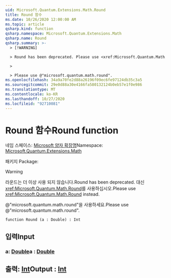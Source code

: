 ```yaml
---
uid: Microsoft.Quantum.Extensions.Math.Round
title: Round 함수
ms.date: 10/26/2020 12:00:00 AM
ms.topic: article
qsharp.kind: function
qsharp.namespace: Microsoft.Quantum.Extensions.Math
qsharp.name: Round
qsharp.summary: >-
  > [!WARNING]

  > Round has been deprecated. Please use <xref:Microsoft.Quantum.Math.Round> instead.

  >

  > Please use @"microsoft.quantum.math.round".
ms.openlocfilehash: 34a9a70fe2d88a26196f09ec6fe97124db35c3a5
ms.sourcegitcommit: 29e0d88a30e4166fa580132124b0eb57e1f0e986
ms.translationtype: MT
ms.contentlocale: ko-KR
ms.lasthandoff: 10/27/2020
ms.locfileid: "92710081"
---
```

# <a name="round-function"></a><span data-ttu-id="8674f-102">Round 함수</span><span class="sxs-lookup"><span data-stu-id="8674f-102">Round function</span></span>

<span data-ttu-id="8674f-103">네임 스페이스: [Microsoft 양자 확장명](xref:Microsoft.Quantum.Extensions.Math)</span><span class="sxs-lookup"><span data-stu-id="8674f-103">Namespace: [Microsoft.Quantum.Extensions.Math](xref:Microsoft.Quantum.Extensions.Math)</span></span>

<span data-ttu-id="8674f-104">패키지 [](https://nuget.org/packages/)</span><span class="sxs-lookup"><span data-stu-id="8674f-104">Package: [](https://nuget.org/packages/)</span></span>


> [!WARNING]
> <span data-ttu-id="8674f-105">라운드는 더 이상 사용 되지 않습니다.</span><span class="sxs-lookup"><span data-stu-id="8674f-105">Round has been deprecated.</span></span> <span data-ttu-id="8674f-106">대신 <xref:Microsoft.Quantum.Math.Round>를 사용하십시오.</span><span class="sxs-lookup"><span data-stu-id="8674f-106">Please use <xref:Microsoft.Quantum.Math.Round> instead.</span></span>
>
> <span data-ttu-id="8674f-107">@"microsoft.quantum.math.round"을 사용하세요.</span><span class="sxs-lookup"><span data-stu-id="8674f-107">Please use @"microsoft.quantum.math.round".</span></span>



```qsharp
function Round (a : Double) : Int
```


## <a name="input"></a><span data-ttu-id="8674f-108">입력</span><span class="sxs-lookup"><span data-stu-id="8674f-108">Input</span></span>

### <a name="a--double"></a><span data-ttu-id="8674f-109">a: [Double](xref:microsoft.quantum.lang-ref.double)</span><span class="sxs-lookup"><span data-stu-id="8674f-109">a : [Double](xref:microsoft.quantum.lang-ref.double)</span></span>





## <a name="output--int"></a><span data-ttu-id="8674f-110">출력: [Int](xref:microsoft.quantum.lang-ref.int)</span><span class="sxs-lookup"><span data-stu-id="8674f-110">Output : [Int](xref:microsoft.quantum.lang-ref.int)</span></span>

